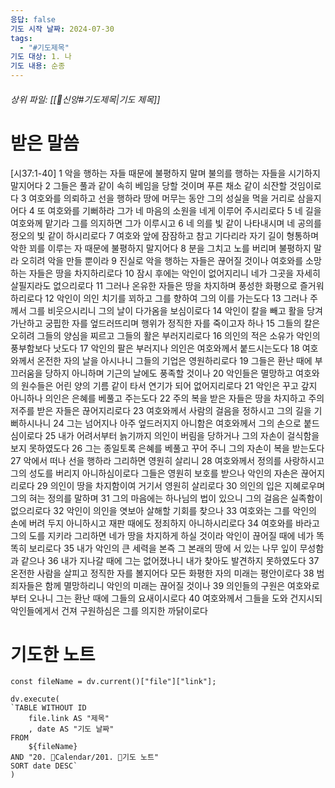```yaml
---
응답: false
기도 시작 날짜: 2024-07-30
tags:
  - "#기도제목"
기도 대상: 1. 나
기도 내용: 순종
---
```

###### 상위 파일: [[🧭신앙#기도제목|기도 제목]]
# 받은 말씀
[시37:1-40]
1 악을 행하는 자들 때문에 불평하지 말며 불의를 행하는 자들을 시기하지 말지어다
2 그들은 풀과 같이 속히 베임을 당할 것이며 푸른 채소 같이 쇠잔할 것임이로다
3 여호와를 의뢰하고 선을 행하라 땅에 머무는 동안 그의 성실을 먹을 거리로 삼을지어다
4 또 여호와를 기뻐하라 그가 네 마음의 소원을 네게 이루어 주시리로다
5 네 길을 여호와께 맡기라 그를 의지하면 그가 이루시고
6 네 의를 빛 같이 나타내시며 네 공의를 정오의 빛 같이 하시리로다
7 여호와 앞에 잠잠하고 참고 기다리라 자기 길이 형통하며 악한 꾀를 이루는 자 때문에 불평하지 말지어다
8 분을 그치고 노를 버리며 불평하지 말라 오히려 악을 만들 뿐이라
9 진실로 악을 행하는 자들은 끊어질 것이나 여호와를 소망하는 자들은 땅을 차지하리로다
10 잠시 후에는 악인이 없어지리니 네가 그곳을 자세히 살필지라도 없으리로다
11 그러나 온유한 자들은 땅을 차지하며 풍성한 화평으로 즐거워하리로다
12 악인이 의인 치기를 꾀하고 그를 향하여 그의 이를 가는도다
13 그러나 주께서 그를 비웃으시리니 그의 날이 다가옴을 보심이로다
14 악인이 칼을 빼고 활을 당겨 가난하고 궁핍한 자를 엎드러뜨리며 행위가 정직한 자를 죽이고자 하나
15 그들의 칼은 오히려 그들의 양심을 찌르고 그들의 활은 부러지리로다
16 의인의 적은 소유가 악인의 풍부함보다 낫도다
17 악인의 팔은 부러지나 의인은 여호와께서 붙드시는도다
18 여호와께서 온전한 자의 날을 아시나니 그들의 기업은 영원하리로다
19 그들은 환난 때에 부끄러움을 당하지 아니하며 기근의 날에도 풍족할 것이나
20 악인들은 멸망하고 여호와의 원수들은 어린 양의 기름 같이 타서 연기가 되어 없어지리로다
21 악인은 꾸고 갚지 아니하나 의인은 은혜를 베풀고 주는도다
22 주의 복을 받은 자들은 땅을 차지하고 주의 저주를 받은 자들은 끊어지리로다
23 여호와께서 사람의 걸음을 정하시고 그의 길을 기뻐하시나니
24 그는 넘어지나 아주 엎드러지지 아니함은 여호와께서 그의 손으로 붙드심이로다
25 내가 어려서부터 늙기까지 의인이 버림을 당하거나 그의 자손이 걸식함을 보지 못하였도다
26 그는 종일토록 은혜를 베풀고 꾸어 주니 그의 자손이 복을 받는도다
27 악에서 떠나 선을 행하라 그리하면 영원히 살리니
28 여호와께서 정의를 사랑하시고 그의 성도를 버리지 아니하심이로다 그들은 영원히 보호를 받으나 악인의 자손은 끊어지리로다
29 의인이 땅을 차지함이여 거기서 영원히 살리로다
30 의인의 입은 지혜로우며 그의 혀는 정의를 말하며
31 그의 마음에는 하나님의 법이 있으니 그의 걸음은 실족함이 없으리로다
32 악인이 의인을 엿보아 살해할 기회를 찾으나
33 여호와는 그를 악인의 손에 버려 두지 아니하시고 재판 때에도 정죄하지 아니하시리로다
34 여호와를 바라고 그의 도를 지키라 그리하면 네가 땅을 차지하게 하실 것이라 악인이 끊어질 때에 네가 똑똑히 보리로다
35 내가 악인의 큰 세력을 본즉 그 본래의 땅에 서 있는 나무 잎이 무성함과 같으나
36 내가 지나갈 때에 그는 없어졌나니 내가 찾아도 발견하지 못하였도다
37 온전한 사람을 살피고 정직한 자를 볼지어다 모든 화평한 자의 미래는 평안이로다
38 범죄자들은 함께 멸망하리니 악인의 미래는 끊어질 것이나
39 의인들의 구원은 여호와로부터 오나니 그는 환난 때에 그들의 요새이시로다
40 여호와께서 그들을 도와 건지시되 악인들에게서 건져 구원하심은 그를 의지한 까닭이로다

# 기도한 노트
```dataviewjs
const fileName = dv.current()["file"]["link"];

dv.execute(
`TABLE WITHOUT ID
	file.link AS "제목"
	, date AS "기도 날짜"
FROM
	${fileName}
AND "20. 📅Calendar/201. 🙏기도 노트"
SORT date DESC`
)
```

